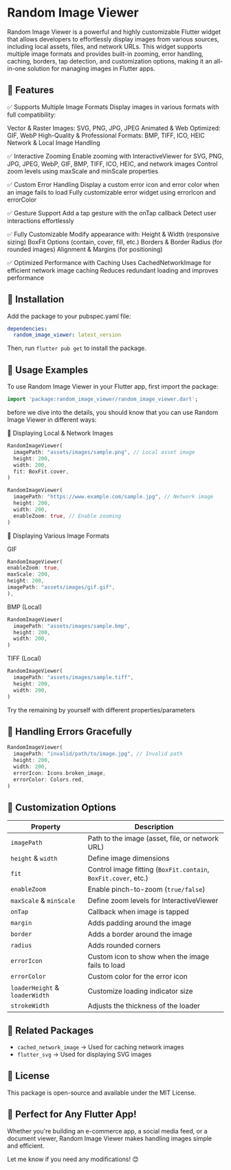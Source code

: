 # Random Image Viewer

Random Image Viewer is a powerful and highly customizable Flutter widget that allows developers to effortlessly display images from various sources, including local assets, files, and network URLs. This widget supports multiple image formats and provides built-in zooming, error handling, caching, borders, tap detection, and customization options, making it an all-in-one solution for managing images in Flutter apps.

## 🌟 Features
✅ Supports Multiple Image Formats
Display images in various formats with full compatibility:

Vector & Raster Images: SVG, PNG, JPG, JPEG
Animated & Web Optimized: GIF, WebP
High-Quality & Professional Formats: BMP, TIFF, ICO, HEIC
Network & Local Image Handling

✅ Interactive Zooming
Enable zooming with InteractiveViewer for SVG, PNG, JPG, JPEG, WebP, GIF, BMP, TIFF, ICO, HEIC, and network images
Control zoom levels using maxScale and minScale properties

✅ Custom Error Handling
Display a custom error icon and error color when an image fails to load
Fully customizable error widget using errorIcon and errorColor

✅ Gesture Support
Add a tap gesture with the onTap callback
Detect user interactions effortlessly

✅ Fully Customizable
Modify appearance with:
Height & Width (responsive sizing)
BoxFit Options (contain, cover, fill, etc.)
Borders & Border Radius (for rounded images)
Alignment & Margins (for positioning)

✅ Optimized Performance with Caching
Uses CachedNetworkImage for efficient network image caching
Reduces redundant loading and improves performance

## 📌 Installation

Add the package to your pubspec.yaml file:

```yaml
dependencies:
  random_image_viewer: latest_version
```

Then, run `flutter pub get` to install the package.

## 🚀 Usage Examples

To use Random Image Viewer in your Flutter app, first import the package:

```dart
import 'package:random_image_viewer/random_image_viewer.dart';
```

before we dive into the details, you should know that you can use Random Image Viewer in different ways:

📌 Displaying Local & Network Images

```dart
RandomImageViewer(
  imagePath: "assets/images/sample.png", // Local asset image
  height: 200,
  width: 200,
  fit: BoxFit.cover,
)

```

```dart
RandomImageViewer(
  imagePath: "https://www.example.com/sample.jpg", // Network image
  height: 200,
  width: 200,
  enableZoom: true, // Enable zooming
)
```

📌 Displaying Various Image Formats

GIF

```dart
RandomImageViewer(
enableZoom: true,
maxScale: 200,
height: 200,
imagePath: "assets/images/gif.gif",
),
```

BMP (Local)

```dart
RandomImageViewer(
  imagePath: "assets/images/sample.bmp",
  height: 200,
  width: 200,
)
```

TIFF (Local)

```dart
RandomImageViewer(
  imagePath: "assets/images/sample.tiff",
  height: 200,
  width: 200,
)
```

Try the remaining by yourself with different properties/parameters

## 📌 Handling Errors Gracefully

```dart
RandomImageViewer(
  imagePath: "invalid/path/to/image.jpg", // Invalid path
  height: 200,
  width: 200,
  errorIcon: Icons.broken_image,
  errorColor: Colors.red,
)
```

## 🎯 Customization Options

| Property         | Description |
|-----------------|-------------|
| `imagePath`     | Path to the image (asset, file, or network URL) |
| `height` & `width` | Define image dimensions |
| `fit`           | Control image fitting (`BoxFit.contain`, `BoxFit.cover`, etc.) |
| `enableZoom`    | Enable pinch-to-zoom (`true/false`) |
| `maxScale` & `minScale` | Define zoom levels for InteractiveViewer |
| `onTap`         | Callback when image is tapped |
| `margin`        | Adds padding around the image |
| `border`        | Adds a border around the image |
| `radius`        | Adds rounded corners |
| `errorIcon`     | Custom icon to show when the image fails to load |
| `errorColor`    | Custom color for the error icon |
| `loaderHeight` & `loaderWidth` | Customize loading indicator size |
| `strokeWidth`   | Adjusts the thickness of the loader |


## 🔗 Related Packages

- `cached_network_image` → Used for caching network images
- `flutter_svg` → Used for displaying SVG images

## 📄 License
This package is open-source and available under the MIT License.

## 🚀 Perfect for Any Flutter App!

Whether you're building an e-commerce app, a social media feed, or a document viewer, Random Image Viewer makes handling images simple and efficient.

Let me know if you need any modifications! 😊